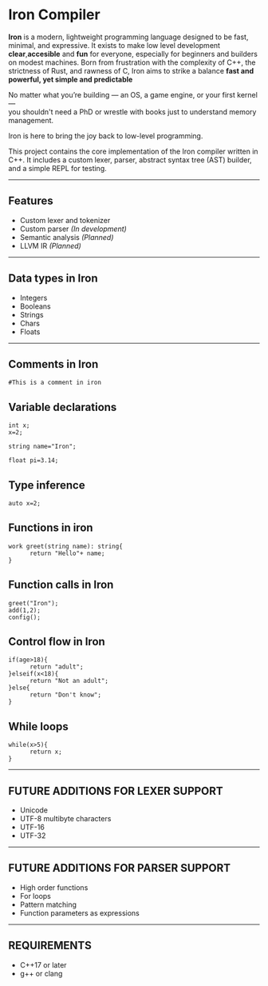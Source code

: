 # Iron Compiler

**Iron** is a modern, lightweight programming language designed to be fast, minimal, and expressive.
It exists to make low level development **clear**,**accesible** and **fun** for everyone, especially for beginners and builders on modest machines.
Born from frustration with the complexity of C++, the strictness of Rust, and rawness of C, Iron aims to strike a balance **fast and powerful, yet simple and predictable**

No matter what you’re building — an OS, a game engine, or your first kernel —  
you shouldn't need a PhD or wrestle with books just to understand memory management.

Iron is here to bring the joy back to low-level programming.

This project contains the core implementation of the Iron compiler written in C++. It includes a custom lexer, parser, abstract syntax tree (AST) builder, and a simple REPL for testing.

---

## Features

- Custom lexer and tokenizer
- Custom parser *(In development)*
- Semantic analysis *(Planned)*
- LLVM IR *(Planned)*

---

## Data types in Iron

- Integers
- Booleans
- Strings
- Chars
- Floats 

---

## Comments in Iron

```
#This is a comment in iron
```

## Variable declarations 
```
int x;
x=2;

string name="Iron";

float pi=3.14;
```

## Type inference
```
auto x=2;
```

## Functions in iron
```
work greet(string name): string{
      return "Hello"+ name;
}
```

## Function calls in Iron
```
greet("Iron");
add(1,2);
config();
```
## Control flow in Iron
```
if(age>18){
      return "adult";
}elseif(x<18){
      return "Not an adult";
}else{
      return "Don't know";
}
```

## While loops
```
while(x>5){
      return x;
}
```
---
## FUTURE ADDITIONS FOR LEXER SUPPORT

- Unicode
- UTF-8 multibyte characters 
- UTF-16 
- UTF-32

---
## FUTURE ADDITIONS FOR PARSER SUPPORT

- High order functions
- For loops
- Pattern matching
- Function parameters as expressions


---
## REQUIREMENTS 

- C++17 or later
- g++ or clang 
